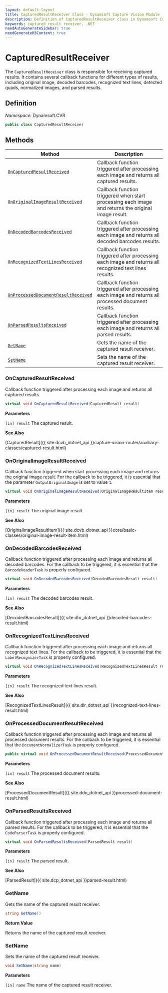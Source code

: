 ```yaml
---
layout: default-layout
title: CapturedResultReceiver Class - Dynamsoft Capture Vision Module .NET Edition API Reference
description: Definition of CapturedResultReceiver class in Dynamsoft Capture Vision Module .NET Edition.
keywords: captured result receiver, .NET
needAutoGenerateSidebar: true
needGenerateH3Content: true
---
```


# CapturedResultReceiver

The `CapturedResultReceiver` class is responsible for receiving captured results. It contains several callback functions for different types of results, including original image, decoded barcodes, recognized text lines, detected quads, normalized images, and parsed results.

## Definition

*Namespace:* Dynamsoft.CVR


```csharp
public class CapturedResultReceiver 
```

## Methods

| Method                                                            | Description                                          |
| ----------------------------------------------------------------- | ---------------------------------------------------- |
| [`OnCapturedResultReceived`](#oncapturedresultreceived)           | Callback function triggered after processing each image and returns all captured results.          |
| [`OnOriginalImageResultReceived`](#onoriginalimageresultreceived) | Callback function triggered when start processing each image and returns the original image result.        |
| [`OnDecodedBarcodesReceived`](#ondecodedbarcodesreceived)         | Callback function triggered after processing each image and returns all decoded barcodes results.      |
| [`OnRecognizedTextLinesReceived`](#onrecognizedtextlinesreceived) | Callback function triggered after processing each image and returns all recognized text lines results. |
| [`OnProcessedDocumentResultReceived`](#onprocesseddocumentresultreceived)       | Callback function triggered after processing each image and returns all processed document results.  |
| [`OnParsedResultsReceived`](#onparsedresultsreceived)             | Callback function triggered after processing each image and returns all parsed results.                |
| [`GetName`](#getname)       | Gets the name of the captured result receiver.                                             |
| [`SetName`](#setname)       | Sets the name of the captured result receiver.                                             |

### OnCapturedResultReceived

Callback function triggered after processing each image and returns all captured results.

```csharp
virtual void OnCapturedResultReceived(CapturedResult result)
```

**Parameters**

`[in] result` The captured result.

**See Also**

[CapturedResult]({{ site.dcvb_dotnet_api }}capture-vision-router/auxiliary-classes/captured-result.html)

### OnOriginalImageResultReceived

Callback function triggered when start processing each image and returns the original image result. For the callback to be triggered, it is essential that the parameter `OutputOriginalImage` is set to value `1`.

```csharp
virtual void OnOriginalImageResultReceived(OriginalImageResultItem result)
```

**Parameters**

`[in] result` The original image result.

**See Also**

[OriginalImageResultItem]({{ site.dcvb_dotnet_api }}core/basic-classes/original-image-result-item.html)

### OnDecodedBarcodesReceived

Callback function triggered after processing each image and returns all decoded barcodes. For the callback to be triggered, it is essential that the `BarcodeReaderTask` is properly configured.

```csharp
virtual void OnDecodedBarcodesReceived(DecodedBarcodesResult result)
```

**Parameters**

`[in] result` The decoded barcodes result.

**See Also**

[DecodedBarcodesResult]({{ site.dbr_dotnet_api }}decoded-barcodes-result.html)

### OnRecognizedTextLinesReceived

Callback function triggered after processing each image and returns all recognized text lines. For the callback to be triggered, it is essential that the `LabelRecognizerTask` is properly configured.

```csharp
virtual void OnRecognizedTextLinesReceived(RecognizedTextLinesResult result)
```

**Parameters**

`[in] result` The recognized text lines result.

**See Also**

[RecognizedTextLinesResult]({{ site.dlr_dotnet_api }}recognized-text-lines-result.html)

### OnProcessedDocumentResultReceived

Callback function triggered after processing each image and returns all processed document results. For the callback to be triggered, it is essential that the `DocumentNormalizerTask` is properly configured.

```csharp
public virtual void OnProcessedDocumentResultReceived(ProcessedDocumentResult result)
```

**Parameters**

`[in] result` The processed document results.

**See Also**

[ProcessedDocumentResult]({{ site.ddn_dotnet_api }}processed-document-result.html)

### OnParsedResultsReceived

Callback function triggered after processing each image and returns all parsed results. For the callback to be triggered, it is essential that the `CodeParserTask` is properly configured.

```csharp
virtual void OnParsedResultsReceived(ParsedResult result)
```

**Parameters**

`[in] result` The parsed result.

**See Also**

[ParsedResult]({{ site.dcp_dotnet_api }}parsed-result.html)

### GetName

Gets the name of the captured result receiver.  

```csharp
string GetName()
```

**Return Value**

Returns the name of the captured result receiver.  

### SetName

Sets the name of the captured result receiver.  

```csharp
void SetName(string name)
```

**Parameters**

`[in] name` The name of the captured result receiver.
